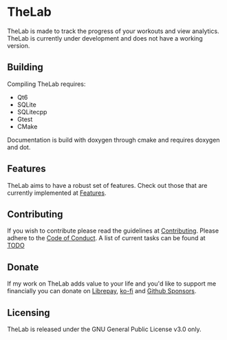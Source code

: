 # TheLab

TheLab is made to track the progress of your workouts and view analytics.
TheLab is currently under development and does not have a working version.


## Building

Compiling TheLab requires:
- Qt6
- SQLite
- SQLitecpp
- Gtest
- CMake

Documentation is build with doxygen through cmake and requires doxygen and dot.

## Features

TheLab aims to have a robust set of features. Check out those that are currently implemented at [Features](docs/dev/FEATURES.md).

## Contributing

If you wish to contribute please read the guidelines at [Contributing](CONTRIBUTING.md). Please adhere to the [Code of Conduct](CODE_OF_CONDUCT.md). A list of current tasks can be found at [TODO](docs/dev/TODO.md)

## Donate

If my work on TheLab adds value to your life and you'd like to support me
financially you can donate on [Librepay](https://liberapay.com/IridescentGil/), [ko-fi](https://ko-fi.com/iridescentgil) and [Github Sponsors](https://github.com/sponsors/IridescentGil).

## Licensing

TheLab is released under the GNU General Public License v3.0 only.
